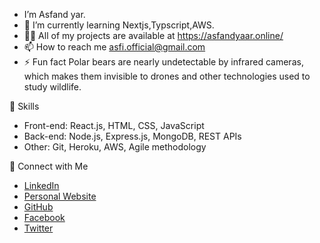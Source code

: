 
- I’m Asfand yar.
- 🌱 I’m currently learning Nextjs,Typscript,AWS.
- 👨‍💻 All of my projects are available at https://asfandyaar.online/
- 📫 How to reach me asfi.official@gmail.com
- ⚡ Fun fact Polar bears are nearly undetectable by infrared cameras, which makes them invisible to drones and other technologies used to study wildlife.

🌟 Skills
- Front-end: React.js, HTML, CSS, JavaScript
- Back-end: Node.js, Express.js, MongoDB, REST APIs
- Other: Git, Heroku, AWS, Agile methodology

🔗 Connect with Me
- [LinkedIn](https://www.linkedin.com/in/asfandyar2/)
- [Personal Website]( https://asfandyaar.online/)
- [GitHub](https://github.com/Asfandyaar2)
- [Facebook](https://www.facebook.com/aliasfandali?mibextid=ZbWKwL)
- [Twitter](https://twitter.com/Asfandy57235023?t=2Q0I_UApDToLGvathcDvbQ&s=09)
